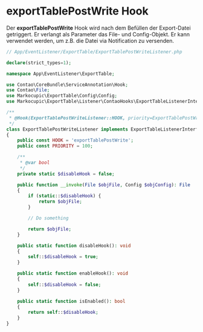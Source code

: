 # exportTablePostWrite Hook
Der **exportTablePostWrite** Hook wird nach dem Befüllen der Export-Datei getriggert. Er verlangt als Parameter das File- und Config-Objekt.
Er kann verwendet werden, um z.B. die Datei via Notification zu versenden.

```php
// App/EventListener/ExportTable/ExportTablePostWriteListener.php

declare(strict_types=1);

namespace App\EventListener\ExportTable;

use Contao\CoreBundle\ServiceAnnotation\Hook;
use Contao\File;
use Markocupic\ExportTable\Config\Config;
use Markocupic\ExportTable\Listener\ContaoHooks\ExportTableListenerInterface;

/**
 * @Hook(ExportTablePostWriteListener::HOOK, priority=ExportTablePostWriteListener::PRIORITY)
 */
class ExportTablePostWriteListener implements ExportTableListenerInterface
{
    public const HOOK = 'exportTablePostWrite';
    public const PRIORITY = 100;

    /**
     * @var bool
     */
    private static $disableHook = false;

    public function __invoke(File $objFile, Config $objConfig): File
    {
        if (static::$disableHook) {
            return $objFile;
        }

        // Do something

        return $objFile;
    }

    public static function disableHook(): void
    {
        self::$disableHook = true;
    }

    public static function enableHook(): void
    {
        self::$disableHook = false;
    }

    public static function isEnabled(): bool
    {
        return self::$disableHook;
    }
}
```